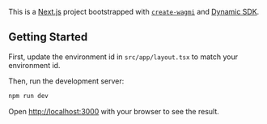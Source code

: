 This is a [Next.js](https://nextjs.org) project bootstrapped with [`create-wagmi`](https://github.com/wevm/wagmi/tree/main/packages/create-wagmi) and [Dynamic SDK](https://docs.dynamic.xyz/).

## Getting Started

First, update the environment id in `src/app/layout.tsx` to match your environment id.

Then, run the development server:

```bash
npm run dev
```

Open [http://localhost:3000](http://localhost:3000) with your browser to see the result.
